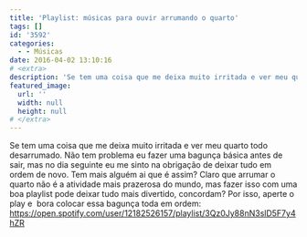 ```yaml
---
title: 'Playlist: músicas para ouvir arrumando o quarto'
tags: []
id: '3592'
categories:
  - - Músicas
date: 2016-04-02 13:10:16
# <extra>
description: 'Se tem uma coisa que me deixa muito irritada e ver meu quarto todo desarrumado. Não tem problema eu fazer uma bagunça básica antes de sair, mas no dia seguinte eu me sinto na obrigação de deixar tudo em ordem de novo. Tem mais alguém ai que é assim? Claro que arrumar o quarto não é a atividade mais prazerosa do mundo, mas fazer isso com uma boa playlist pode deixar tudo mais divertido, concordam? Por isso, aperte o play e  bora colocar essa bagunça toda em ordem:'
featured_image: 
  url: ''
  width: null
  height: null
# </extra>
---
```


Se tem uma coisa que me deixa muito irritada e ver meu quarto todo desarrumado. Não tem problema eu fazer uma bagunça básica antes de sair, mas no dia seguinte eu me sinto na obrigação de deixar tudo em ordem de novo. Tem mais alguém ai que é assim? Claro que arrumar o quarto não é a atividade mais prazerosa do mundo, mas fazer isso com uma boa playlist pode deixar tudo mais divertido, concordam? Por isso, aperte o play e  bora colocar essa bagunça toda em ordem: https://open.spotify.com/user/12182526157/playlist/3Qz0Jy88nN3slD5F7y4hZR
